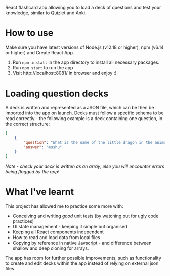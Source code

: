 React flashcard app allowing you to load a deck of questions and test your knowledge, similar to Quizlet and Anki. 

# How to use
Make sure you have latest versions of Node.js (v12.18 or higher), npm (v6.14 or higher) and Create React App.
1. Run ```npm install``` in the app directory to install all necessary packages.
2. Run ```npm start``` to run the app
3. Visit http://localhost:8081/ in browser and enjoy :)

# Loading question decks
A deck is written and represented as a JSON file, which can be then be imported into the app on launch. Decks must follow a specific schema to be read correctly - the following example is a deck containing one question, in the correct structure:

```json
[
    {
        "question": "What is the name of the little dragon in the animated movie Mulan?",
        "answer": "mushu"
    }
]
```

*Note - check your deck is written as an array, else you will encounter errors being flagged by the app!*

# What I've learnt
This project has allowed me to practice some more with:
- Conceiving and writing *good* unit tests (by watching out for ugly code practices)
- UI state management - keeping it simple but organised
- Keeping all React components independent
- How to read and load data from local files
- Copying by reference in native Javscript - and difference between shallow and deep cloning for arrays.

The app has room for further possible improvements, such as functionality to create and edit decks within the app instead of relying on external json files.
